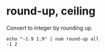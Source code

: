# round-up, ceiling

Convert to integer by rounding up.<br>

    echo "-1.9 1.9" | num round-up all
    -1 2
